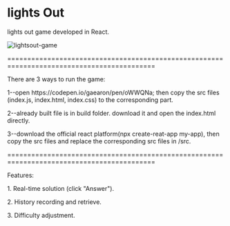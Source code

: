 # lights Out
lights out game developed in React.</p>
![lightsout-game](https://user-images.githubusercontent.com/45749967/161233715-8f3ed4eb-eaf4-40b4-bab8-1a91df8447b4.png)
</p>===========================================================================================</p>
There are 3 ways to run the game: </p>
1--open https://codepen.io/gaearon/pen/oWWQNa; then copy the src files (index.js, index.html, index.css) to the corresponding part. </p>
2--already built file is in build folder. download it and open the index.html directly. </p>
3--download the official react platform(npx create-reat-app my-app), then copy the src files and replace the corresponding src files in /src. </p>
</p>===========================================================================================</p>
Features: </p>
1. Real-time solution (click "Answer"). </p>
2. History recording and retrieve. </p>
3. Difficulty adjustment. </p>

